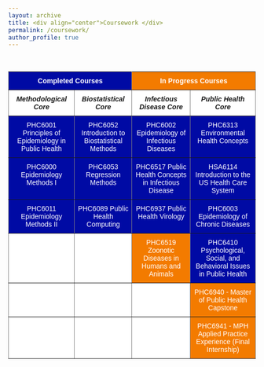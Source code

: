 ```yaml
---
layout: archive
title: <div align="center">Coursework </div>  
permalink: /coursework/
author_profile: true
---  
```

    
</br>
    
<style type="text/css">@media screen and (max-width: 767px) {.tg {width: auto !important;}.tg col {width: auto !important;}.tg-wrap {overflow-x: auto;-webkit-overflow-scrolling: touch;}}</style><div class="tg-wrap"><table style="border-collapse:collapse;border-spacing:0" class="tg"><tbody><tr><td style="background-color:#000aa4;border-color:inherit;border-style:solid;border-width:1px;color:#ffffff;font-family:Arial, sans-serif;font-size:14px;font-weight:bold;overflow:hidden;padding:10px 5px;text-align:center;vertical-align:top;word-break:normal" colspan="2">Completed Courses</td><td style="background-color:#f37b00;border-color:inherit;border-style:solid;border-width:1px;color:#ffffff;font-family:Arial, sans-serif;font-size:14px;font-weight:bold;overflow:hidden;padding:10px 5px;text-align:center;vertical-align:top;word-break:normal" colspan="2">In Progress Courses</td></tr><tr><td style="background-color:#ffffff;border-color:inherit;border-style:solid;border-width:1px;font-family:Arial, sans-serif;font-size:14px;font-style:italic;font-weight:bold;overflow:hidden;padding:10px 5px;text-align:center;vertical-align:top;word-break:normal">Methodological Core</td><td style="background-color:#ffffff;border-color:inherit;border-style:solid;border-width:1px;font-family:Arial, sans-serif;font-size:14px;font-style:italic;font-weight:bold;overflow:hidden;padding:10px 5px;text-align:center;vertical-align:top;word-break:normal">Biostatistical Core</td><td style="background-color:#ffffff;border-color:inherit;border-style:solid;border-width:1px;font-family:Arial, sans-serif;font-size:14px;font-style:italic;font-weight:bold;overflow:hidden;padding:10px 5px;text-align:center;vertical-align:top;word-break:normal">Infectious Disease Core</td><td style="background-color:#ffffff;border-color:inherit;border-style:solid;border-width:1px;font-family:Arial, sans-serif;font-size:14px;font-style:italic;font-weight:bold;overflow:hidden;padding:10px 5px;text-align:center;vertical-align:top;word-break:normal">Public Health Core</td></tr><tr><td style="background-color:#000aa4;border-color:inherit;border-style:solid;border-width:1px;color:#ffffff;font-family:Arial, sans-serif;font-size:14px;overflow:hidden;padding:10px 5px;text-align:center;vertical-align:top;word-break:normal">PHC6001 Principles of Epidemiology in Public Health</td><td style="background-color:#000aa4;border-color:inherit;border-style:solid;border-width:1px;color:#ffffff;font-family:Arial, sans-serif;font-size:14px;overflow:hidden;padding:10px 5px;text-align:center;vertical-align:top;word-break:normal">PHC6052 Introduction to Biostatistical Methods</td><td style="background-color:#000aa4;border-color:inherit;border-style:solid;border-width:1px;color:#ffffff;font-family:Arial, sans-serif;font-size:14px;overflow:hidden;padding:10px 5px;text-align:center;vertical-align:top;word-break:normal">PHC6002 Epidemiology of Infectious Diseases</td><td style="background-color:#000aa4;border-color:inherit;border-style:solid;border-width:1px;color:#ffffff;font-family:Arial, sans-serif;font-size:14px;overflow:hidden;padding:10px 5px;text-align:center;vertical-align:top;word-break:normal">PHC6313 Environmental Health Concepts</td></tr><tr><td style="background-color:#000aa4;border-color:inherit;border-style:solid;border-width:1px;color:#ffffff;font-family:Arial, sans-serif;font-size:14px;overflow:hidden;padding:10px 5px;text-align:center;vertical-align:top;word-break:normal">PHC6000 Epidemiology Methods I</td><td style="background-color:#000aa4;border-color:inherit;border-style:solid;border-width:1px;color:#ffffff;font-family:Arial, sans-serif;font-size:14px;overflow:hidden;padding:10px 5px;text-align:center;vertical-align:top;word-break:normal">PHC6053 Regression Methods</td><td style="background-color:#000aa4;border-color:inherit;border-style:solid;border-width:1px;color:#ffffff;font-family:Arial, sans-serif;font-size:14px;overflow:hidden;padding:10px 5px;text-align:center;vertical-align:top;word-break:normal">PHC6517 Public Health Concepts in Infectious Disease</td><td style="background-color:#000aa4;border-color:inherit;border-style:solid;border-width:1px;color:#ffffff;font-family:Arial, sans-serif;font-size:14px;overflow:hidden;padding:10px 5px;text-align:center;vertical-align:top;word-break:normal">HSA6114 Introduction to the US Health Care System</td></tr><tr><td style="background-color:#000aa4;border-color:inherit;border-style:solid;border-width:1px;color:#ffffff;font-family:Arial, sans-serif;font-size:14px;overflow:hidden;padding:10px 5px;text-align:center;vertical-align:top;word-break:normal">PHC6011 Epidemiology Methods II</td><td style="background-color:#000aa4;border-color:inherit;border-style:solid;border-width:1px;color:#ffffff;font-family:Arial, sans-serif;font-size:14px;overflow:hidden;padding:10px 5px;text-align:center;vertical-align:top;word-break:normal">PHC6089 Public Health Computing</td><td style="background-color:#000aa4;border-color:inherit;border-style:solid;border-width:1px;color:#ffffff;font-family:Arial, sans-serif;font-size:14px;overflow:hidden;padding:10px 5px;text-align:center;vertical-align:top;word-break:normal">PHC6937 Public Health Virology</td><td style="background-color:#000aa4;border-color:inherit;border-style:solid;border-width:1px;color:#ffffff;font-family:Arial, sans-serif;font-size:14px;overflow:hidden;padding:10px 5px;text-align:center;vertical-align:top;word-break:normal">PHC6003 Epidemiology of Chronic Diseases</td></tr><tr><td style="background-color:#ffffff;border-color:inherit;border-style:solid;border-width:1px;font-family:Arial, sans-serif;font-size:14px;overflow:hidden;padding:10px 5px;text-align:center;vertical-align:top;word-break:normal"></td><td style="background-color:#ffffff;border-color:inherit;border-style:solid;border-width:1px;font-family:Arial, sans-serif;font-size:14px;overflow:hidden;padding:10px 5px;text-align:center;vertical-align:top;word-break:normal"></td><td style="background-color:#f37b00;border-color:inherit;border-style:solid;border-width:1px;color:#ffffff;font-family:Arial, sans-serif;font-size:14px;overflow:hidden;padding:10px 5px;text-align:center;vertical-align:top;word-break:normal">PHC6519 Zoonotic Diseases in Humans and Animals</td><td style="background-color:#000aa4;border-color:inherit;border-style:solid;border-width:1px;color:#ffffff;font-family:Arial, sans-serif;font-size:14px;overflow:hidden;padding:10px 5px;text-align:center;vertical-align:top;word-break:normal">PHC6410 Psychological, Social, and Behavioral Issues in Public Health</td></tr><tr><td style="background-color:#ffffff;border-color:inherit;border-style:solid;border-width:1px;font-family:Arial, sans-serif;font-size:14px;overflow:hidden;padding:10px 5px;text-align:center;vertical-align:top;word-break:normal"></td><td style="background-color:#ffffff;border-color:inherit;border-style:solid;border-width:1px;font-family:Arial, sans-serif;font-size:14px;overflow:hidden;padding:10px 5px;text-align:center;vertical-align:top;word-break:normal"></td><td style="background-color:#ffffff;border-color:inherit;border-style:solid;border-width:1px;font-family:Arial, sans-serif;font-size:14px;overflow:hidden;padding:10px 5px;text-align:center;vertical-align:top;word-break:normal"></td><td style="background-color:#f37b00;border-color:inherit;border-style:solid;border-width:1px;color:#ffffff;font-family:Arial, sans-serif;font-size:14px;overflow:hidden;padding:10px 5px;text-align:center;vertical-align:top;word-break:normal">PHC6940 - Master of Public Health Capstone</td></tr><tr><td style="background-color:#ffffff;border-color:inherit;border-style:solid;border-width:1px;font-family:Arial, sans-serif;font-size:14px;overflow:hidden;padding:10px 5px;text-align:center;vertical-align:top;word-break:normal"></td><td style="background-color:#ffffff;border-color:inherit;border-style:solid;border-width:1px;font-family:Arial, sans-serif;font-size:14px;overflow:hidden;padding:10px 5px;text-align:center;vertical-align:top;word-break:normal"></td><td style="background-color:#ffffff;border-color:inherit;border-style:solid;border-width:1px;font-family:Arial, sans-serif;font-size:14px;overflow:hidden;padding:10px 5px;text-align:center;vertical-align:top;word-break:normal"></td><td style="background-color:#f37b00;border-color:inherit;border-style:solid;border-width:1px;color:#ffffff;font-family:Arial, sans-serif;font-size:14px;overflow:hidden;padding:10px 5px;text-align:center;vertical-align:top;word-break:normal">PHC6941 - MPH Applied Practice Experience (Final Internship)</td></tr></tbody></table></div>
